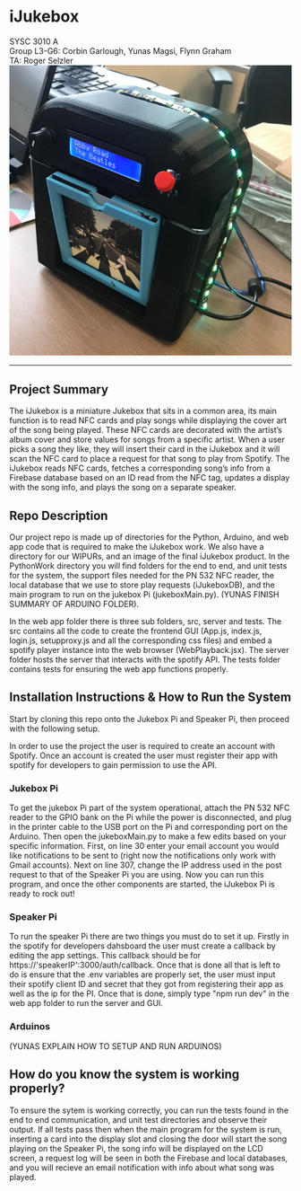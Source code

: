 # iJukebox  
SYSC 3010 A   
Group L3-G6: Corbin Garlough, Yunas Magsi, Flynn Graham  
TA: Roger Selzler  
![Project Image](finishedProduct.PNG)
___

## Project Summary  
The iJukebox is a miniature Jukebox that sits in a common area, its main function is to read NFC cards and play songs while displaying the cover art of the song being played. These NFC cards are decorated with the artist’s album cover and store values for songs from a specific artist. When a user picks a song they like, they will insert their card in the iJukebox and it will scan the NFC card to place a request for that song to play from Spotify. The iJukebox reads NFC cards, fetches a corresponding song’s info from a Firebase database based on an ID read from the NFC tag, updates a display with the song info, and plays the song on a separate speaker. 

## Repo Description
Our project repo is made up of directories for the Python, Arduino, and web app code that is required to make the iJukebox work. We also have a directory for our WIPURs, and an image of the final iJukebox product. In the PythonWork directory you will find folders for the end to end, and unit tests for the system, the support files needed for the PN 532 NFC reader, the local database that we use to store play requests (iJukeboxDB), and the main program to run on the jukebox Pi (jukeboxMain.py). (YUNAS FINISH SUMMARY OF ARDUINO FOLDER). 

In the web app folder there is three sub folders, src, server and tests. The src contains all the code to create the frontend GUI (App.js, index.js, login.js, setupproxy.js and all the corresponding css files) and embed a spotify player instance into the web browser (WebPlayback.jsx). The server folder hosts the server that interacts with the spotify API. The tests folder contains tests for ensuring the web app functions properly.

## Installation Instructions & How to Run the System
Start by cloning this repo onto the Jukebox Pi and Speaker Pi, then proceed with the following setup.  

In order to use the project the user is required to create an account with Spotify. Once an account is created the user must register their app with spotify for developers to gain permission to use the API.

### Jukebox Pi
To get the jukebox Pi part of the system operational, attach the PN 532 NFC reader to the GPIO bank on the Pi while the power is disconnected, and plug in the printer cable to the USB port on the Pi and corresponding port on the Arduino. Then open the jukeboxMain.py to make a few edits based on your specific information. First, on line 30 enter your email account you would like notifications to be sent to (right now the notifications only work with Gmail accounts). Next on line 307, change the IP address used in the post request to that of the Speaker Pi you are using. Now you can run this program, and once the other components are started, the iJukebox Pi is ready to rock out!

### Speaker Pi
To run the speaker Pi there are two things you must do to set it up. Firstly in the spotify for developers dahsboard the user must create a callback by editing the app settings. This callback should be for https://'speakerIP':3000/auth/callback. Once that is done all that is left to do is ensure that the .env variables are properly set, the user must input their spotify client ID and secret that they got from registering their app as well as the ip for the PI. Once that is done, simply type "npm run dev" in the web app folder to run the server and GUI.

### Arduinos
(YUNAS EXPLAIN HOW TO SETUP AND RUN ARDUINOS)

## How do you know the system is working properly?
To ensure the sytem is working correctly, you can run the tests found in the end to end communication, and unit test directories and observe their output. If all tests pass then when the main program for the system is run, inserting a card into the display slot and closing the door will start the song playing on the Speaker Pi, the song info will be displayed on the LCD screen, a request log will be seen in both the Firebase and local databases, and you will recieve an email notification with info about what song was played.
